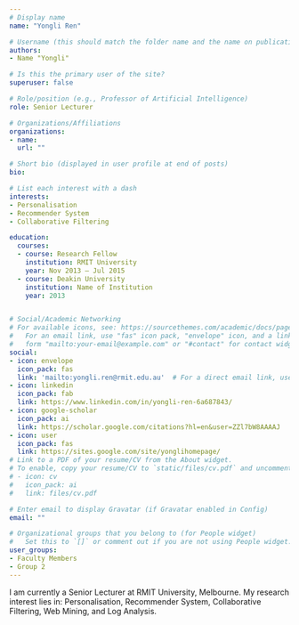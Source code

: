 ```yaml
---
# Display name
name: "Yongli Ren"

# Username (this should match the folder name and the name on publications)
authors:
- Name "Yongli"

# Is this the primary user of the site?
superuser: false

# Role/position (e.g., Professor of Artificial Intelligence)
role: Senior Lecturer

# Organizations/Affiliations
organizations:
- name:
  url: ""

# Short bio (displayed in user profile at end of posts)
bio:

# List each interest with a dash
interests:
- Personalisation
- Recommender System
- Collaborative Filtering

education:
  courses:
  - course: Research Fellow
    institution: RMIT University
    year: Nov 2013 – Jul 2015
  - course: Deakin University
    institution: Name of Institution
    year: 2013


# Social/Academic Networking
# For available icons, see: https://sourcethemes.com/academic/docs/page-builder/#icons
#   For an email link, use "fas" icon pack, "envelope" icon, and a link in the
#   form "mailto:your-email@example.com" or "#contact" for contact widget.
social:
- icon: envelope
  icon_pack: fas
  link: 'mailto:yongli.ren@rmit.edu.au'  # For a direct email link, use "mailto:test@example.org".
- icon: linkedin
  icon_pack: fab
  link: https://www.linkedin.com/in/yongli-ren-6a687843/
- icon: google-scholar
  icon_pack: ai
  link: https://scholar.google.com/citations?hl=en&user=ZZl7bW8AAAAJ
- icon: user
  icon_pack: fas
  link: https://sites.google.com/site/yonglihomepage/
# Link to a PDF of your resume/CV from the About widget.
# To enable, copy your resume/CV to `static/files/cv.pdf` and uncomment the lines below.
# - icon: cv
#   icon_pack: ai
#   link: files/cv.pdf

# Enter email to display Gravatar (if Gravatar enabled in Config)
email: ""

# Organizational groups that you belong to (for People widget)
#   Set this to `[]` or comment out if you are not using People widget.
user_groups:
- Faculty Members
- Group 2
---
```

I am currently a Senior Lecturer at RMIT University, Melbourne. My research interest lies in: Personalisation, Recommender System, Collaborative Filtering, Web Mining, and Log Analysis.
